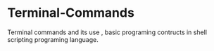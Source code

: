 # Terminal-Commands
Terminal commands and its use , basic programing contructs in shell scripting programing language.
